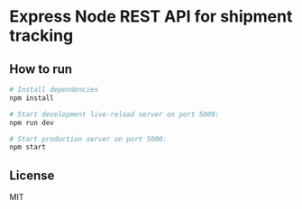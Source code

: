 Express Node REST API for shipment tracking
==================================

How to run
---------------

```sh
# Install dependencies
npm install

# Start development live-reload server on port 5000:
npm run dev

# Start production server on port 5000:
npm start
```

License
-------

MIT
